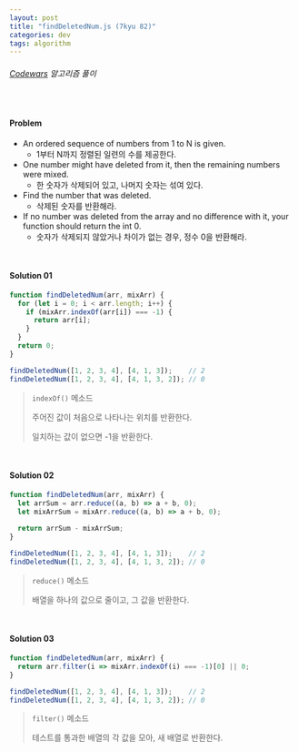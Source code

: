 ```yaml
---
layout: post
title: "findDeletedNum.js (7kyu 82)"
categories: dev
tags: algorithm
---
```


###### [Codewars](https://www.codewars.com) 알고리즘 풀이

<br>

#### Problem

- An ordered sequence of numbers from 1 to N is given.
  - 1부터 N까지 정렬된 일련의 수를 제공한다.
- One number might have deleted from it, then the remaining numbers were mixed.
  - 한 숫자가 삭제되어 있고, 나머지 숫자는 섞여 있다.
- Find the number that was deleted.
  - 삭제된 숫자를 반환해라.
- If no number was deleted from the array and no difference with it, your function should return the int 0.
  - 숫자가 삭제되지 않았거나 차이가 없는 경우, 정수 0을 반환해라.

<br>

#### Solution 01

```js
function findDeletedNum(arr, mixArr) {
  for (let i = 0; i < arr.length; i++) {
    if (mixArr.indexOf(arr[i]) === -1) {
      return arr[i];
    }
  }
  return 0;
}

findDeletedNum([1, 2, 3, 4], [4, 1, 3]);	// 2
findDeletedNum([1, 2, 3, 4], [4, 1, 3, 2]);	// 0
```

> `indexOf()` 메소드
>
> 주어진 값이 처음으로 나타나는 위치를 반환한다.
>
> 일치하는 값이 없으면 -1을 반환한다.

<br>

#### Solution 02

```js
function findDeletedNum(arr, mixArr) {
  let arrSum = arr.reduce((a, b) => a + b, 0);
  let mixArrSum = mixArr.reduce((a, b) => a + b, 0);
  
  return arrSum - mixArrSum;
}

findDeletedNum([1, 2, 3, 4], [4, 1, 3]);	// 2
findDeletedNum([1, 2, 3, 4], [4, 1, 3, 2]);	// 0
```

> `reduce()` 메소드
>
> 배열을 하나의 값으로 줄이고, 그 값을 반환한다.

<br>

#### Solution 03

```js
function findDeletedNum(arr, mixArr) {
  return arr.filter(i => mixArr.indexOf(i) === -1)[0] || 0;
}

findDeletedNum([1, 2, 3, 4], [4, 1, 3]);	// 2
findDeletedNum([1, 2, 3, 4], [4, 1, 3, 2]);	// 0
```

> `filter()` 메소드
>
> 테스트를 통과한 배열의 각 값을 모아, 새 배열로 반환한다.

<br>